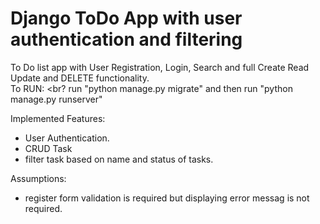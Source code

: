 # Django ToDo App with user authentication and filtering

To Do list app with User Registration, Login, Search and full Create Read Update and DELETE functionality.
<br>
To RUN:
<br?
run "python manage.py migrate" and then run "python manage.py runserver"

Implemented Features:
- User Authentication.
- CRUD Task
- filter task based on name and status of tasks.



Assumptions:
- register form validation is required but displaying error messag is not required.


[^note]:
    Testcases are written for models and views.
